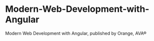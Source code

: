 # Modern-Web-Development-with-Angular
Modern Web Development with Angular, published by Orange, AVA®
